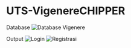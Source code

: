 # UTS-VigenereCHIPPER
Database
![Database Vigenere](https://github.com/rosmananda/UTS-VigenereCHIPPER/assets/95514299/bd55553c-46ce-4bd4-9b0b-7dbb363b93b9)

Output
![Login](https://github.com/rosmananda/UTS-VigenereCHIPPER/assets/95514299/38fca8a7-1b2e-4a9b-b58b-9c704942635e)
![Registrasi](https://github.com/rosmananda/UTS-VigenereCHIPPER/assets/95514299/471e1009-f049-4856-86ac-c18a6d7711a6)
